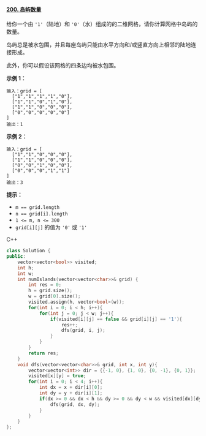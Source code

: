 #### [200. 岛屿数量](https://leetcode-cn.com/problems/number-of-islands/)

给你一个由 `'1'`（陆地）和 `'0'`（水）组成的的二维网格，请你计算网格中岛屿的数量。

岛屿总是被水包围，并且每座岛屿只能由水平方向和/或竖直方向上相邻的陆地连接形成。

此外，你可以假设该网格的四条边均被水包围。

 

**示例 1：**

```
输入：grid = [
  ["1","1","1","1","0"],
  ["1","1","0","1","0"],
  ["1","1","0","0","0"],
  ["0","0","0","0","0"]
]
输出：1
```

**示例 2：**

```
输入：grid = [
  ["1","1","0","0","0"],
  ["1","1","0","0","0"],
  ["0","0","1","0","0"],
  ["0","0","0","1","1"]
]
输出：3
```

 

**提示：**

- `m == grid.length`
- `n == grid[i].length`
- `1 <= m, n <= 300`
- `grid[i][j]` 的值为 `'0'` 或 `'1'`



C++

```c++
class Solution {
public:
    vector<vector<bool>> visited;
    int h;
    int w;
    int numIslands(vector<vector<char>>& grid) {
        int res = 0;
        h = grid.size();
        w = grid[0].size();
        visited.assign(h, vector<bool>(w));
        for(int i = 0; i < h; i++){
            for(int j = 0; j < w; j++){
                if(visited[i][j] == false && grid[i][j] == '1'){
                    res++;
                    dfs(grid, i, j);
                }
            }
        }
        return res;
    }
    void dfs(vector<vector<char>>& grid, int x, int y){
        vector<vector<int>> dir = {{-1, 0}, {1, 0}, {0, -1}, {0, 1}};
        visited[x][y] = true;
        for(int i = 0; i < 4; i++){
            int dx = x + dir[i][0];
            int dy = y + dir[i][1];
            if(dx >= 0 && dx < h && dy >= 0 && dy < w && visited[dx][dy] == false && grid[dx][dy] == '1'){
                dfs(grid, dx, dy);
            }
        }
    }
};
```

